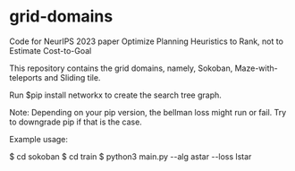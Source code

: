 # grid-domains
Code for NeurIPS 2023 paper Optimize Planning Heuristics to Rank, not to Estimate Cost-to-Goal

This repository contains the grid domains, namely, Sokoban, Maze-with-teleports and Sliding tile. 

Run $pip install networkx to create the search tree graph.

Note: Depending on your pip version, the bellman loss might run or fail. Try to downgrade pip if that is the case.

Example usage:

$ cd sokoban
$ cd train
$ python3 main.py --alg astar --loss lstar
